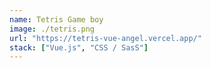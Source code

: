 ```yaml
---
name: Tetris Game boy
image: ./tetris.png
url: "https://tetris-vue-angel.vercel.app/"
stack: ["Vue.js", "CSS / SasS"]
---
```

